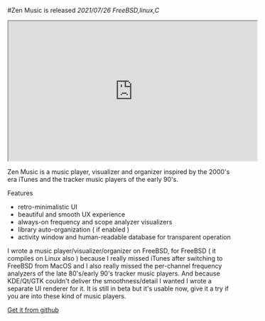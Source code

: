 #Zen Music is released
_2021/07/26 FreeBSD,linux,C_  

<p align="center">
<iframe width="560" height="315" src="https://www.youtube.com/embed/bF0g5mw_2P0" allow="fullscreen"></iframe>
</p>

Zen Music is a music player, visualizer and organizer inspired by the 2000's era iTunes and the tracker music players of the early 90's.

Features

* retro-minimalistic UI
* beautiful and smooth UX experience
* always-on frequency and scope analyzer visualizers
* library auto-organization ( if enabled )
* activity window and human-readable database for transparent operation

I wrote a music player/visualizer/organizer on FreeBSD, for FreeBSD ( it compiles on Linux also ) because I really missed iTunes after switching to FreeBSD from MacOS and I also really missed the per-channel frequency analyzers of the late 80's/early 90's tracker music players. And because KDE/Qt/GTK couldn't deliver the smoothness/detail I wanted I wrote a separate UI renderer for it. It is still in beta but it's usable now, give it a try if you are into these kind of music players.

[Get it from github](https://github.com/milgra/zenmusic)
